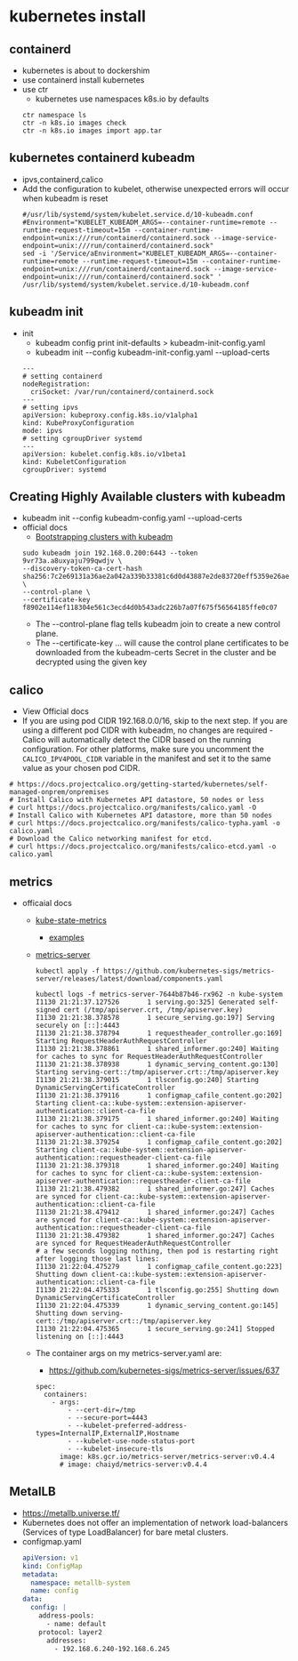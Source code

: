 # kubernetes install

## containerd
- kubernetes is about to dockershim
- use containerd install kubernetes
- use ctr
  - kubernetes use namespaces k8s.io by defaults
  ```shell
  ctr namespace ls
  ctr -n k8s.io images check
  ctr -n k8s.io images import app.tar
   ```

## kubernetes containerd kubeadm
- ipvs,containerd,calico
- Add the configuration to kubelet, otherwise unexpected errors will occur when kubeadm is reset
  ```shell
  #/usr/lib/systemd/system/kubelet.service.d/10-kubeadm.conf 
  #Environment="KUBELET_KUBEADM_ARGS=--container-runtime=remote --runtime-request-timeout=15m --container-runtime-endpoint=unix:///run/containerd/containerd.sock --image-service-endpoint=unix:///run/containerd/containerd.sock"
  sed -i '/Service/aEnvironment="KUBELET_KUBEADM_ARGS=--container-runtime=remote --runtime-request-timeout=15m --container-runtime-endpoint=unix:///run/containerd/containerd.sock --image-service-endpoint=unix:///run/containerd/containerd.sock" ' /usr/lib/systemd/system/kubelet.service.d/10-kubeadm.conf
  ```

## kubeadm init
- init
  - kubeadm config print init-defaults > kubeadm-init-config.yaml
  - kubeadm init --config kubeadm-init-config.yaml --upload-certs
  ```shell
  ---
  # setting containerd
  nodeRegistration:
    criSocket: /var/run/containerd/containerd.sock
  ---
  # setting ipvs
  apiVersion: kubeproxy.config.k8s.io/v1alpha1
  kind: KubeProxyConfiguration
  mode: ipvs
  # setting cgroupDriver systemd
  ---
  apiVersion: kubelet.config.k8s.io/v1beta1
  kind: KubeletConfiguration
  cgroupDriver: systemd
  ```
## Creating Highly Available clusters with kubeadm
- kubeadm init --config kubeadm-config.yaml --upload-certs
- official docs
  - [Bootstrapping clusters with kubeadm](https://kubernetes.io/docs/setup/production-environment/tools/kubeadm/high-availability/)
  ```shell
  sudo kubeadm join 192.168.0.200:6443 --token 9vr73a.a8uxyaju799qwdjv \
  --discovery-token-ca-cert-hash sha256:7c2e69131a36ae2a042a339b33381c6d0d43887e2de83720eff5359e26aec866 \
  --control-plane \
  --certificate-key f8902e114ef118304e561c3ecd4d0b543adc226b7a07f675f56564185ffe0c07
  ```
  - The --control-plane flag tells kubeadm join to create a new control plane.
  - The --certificate-key ... will cause the control plane certificates to be downloaded from the kubeadm-certs Secret in the cluster and be decrypted using the given key

## calico
- View Official docs
- If you are using pod CIDR 192.168.0.0/16, skip to the next step. If you are using a different pod CIDR with kubeadm, no changes are required - Calico will automatically detect the CIDR based on the running configuration. For other platforms, make sure you uncomment the `CALICO_IPV4POOL_CIDR` variable in the manifest and set it to the same value as your chosen pod CIDR.
```shell
# https://docs.projectcalico.org/getting-started/kubernetes/self-managed-onprem/onpremises
# Install Calico with Kubernetes API datastore, 50 nodes or less
# curl https://docs.projectcalico.org/manifests/calico.yaml -O
# Install Calico with Kubernetes API datastore, more than 50 nodes
# curl https://docs.projectcalico.org/manifests/calico-typha.yaml -o calico.yaml
# Download the Calico networking manifest for etcd.
# curl https://docs.projectcalico.org/manifests/calico-etcd.yaml -o calico.yaml
```

## metrics
- officaial docs
  - [kube-state-metrics](https://github.com/kubernetes/kube-state-metrics.git)
    - [examples](https://github.com/kubernetes/kube-state-metrics/tree/master/examples)
    
  - [metrics-server](https://github.com/kubernetes-sigs/metrics-server.git)
    ```
    kubectl apply -f https://github.com/kubernetes-sigs/metrics-server/releases/latest/download/components.yaml

    kubectl logs -f metrics-server-7644b87b46-rx962 -n kube-system
    I1130 21:21:37.127526       1 serving.go:325] Generated self-signed cert (/tmp/apiserver.crt, /tmp/apiserver.key)
    I1130 21:21:38.378578       1 secure_serving.go:197] Serving securely on [::]:4443
    I1130 21:21:38.378794       1 requestheader_controller.go:169] Starting RequestHeaderAuthRequestController
    I1130 21:21:38.378861       1 shared_informer.go:240] Waiting for caches to sync for RequestHeaderAuthRequestController
    I1130 21:21:38.378938       1 dynamic_serving_content.go:130] Starting serving-cert::/tmp/apiserver.crt::/tmp/apiserver.key
    I1130 21:21:38.379015       1 tlsconfig.go:240] Starting DynamicServingCertificateController
    I1130 21:21:38.379116       1 configmap_cafile_content.go:202] Starting client-ca::kube-system::extension-apiserver-authentication::client-ca-file
    I1130 21:21:38.379175       1 shared_informer.go:240] Waiting for caches to sync for client-ca::kube-system::extension-apiserver-authentication::client-ca-file
    I1130 21:21:38.379254       1 configmap_cafile_content.go:202] Starting client-ca::kube-system::extension-apiserver-authentication::requestheader-client-ca-file
    I1130 21:21:38.379318       1 shared_informer.go:240] Waiting for caches to sync for client-ca::kube-system::extension-apiserver-authentication::requestheader-client-ca-file
    I1130 21:21:38.479382       1 shared_informer.go:247] Caches are synced for client-ca::kube-system::extension-apiserver-authentication::client-ca-file
    I1130 21:21:38.479412       1 shared_informer.go:247] Caches are synced for client-ca::kube-system::extension-apiserver-authentication::requestheader-client-ca-file
    I1130 21:21:38.479382       1 shared_informer.go:247] Caches are synced for RequestHeaderAuthRequestController  
    # a few seconds logging nothing, then pod is restarting right after logging those last lines:   
    I1130 21:22:04.475279       1 configmap_cafile_content.go:223] Shutting down client-ca::kube-system::extension-apiserver-authentication::client-ca-file
    I1130 21:22:04.475333       1 tlsconfig.go:255] Shutting down DynamicServingCertificateController
    I1130 21:22:04.475339       1 dynamic_serving_content.go:145] Shutting down serving-cert::/tmp/apiserver.crt::/tmp/apiserver.key
    I1130 21:22:04.475365       1 secure_serving.go:241] Stopped listening on [::]:4443
    ```

  - The container args on my metrics-server.yaml are:
    - https://github.com/kubernetes-sigs/metrics-server/issues/637
    ```shell
    spec:
      containers:
        - args:
            - --cert-dir=/tmp
            - --secure-port=4443
            - --kubelet-preferred-address-types=InternalIP,ExternalIP,Hostname
            - --kubelet-use-node-status-port
            - --kubelet-insecure-tls
          image: k8s.gcr.io/metrics-server/metrics-server:v0.4.4
          # image: chaiyd/metrics-server:v0.4.4
    ```


## MetalLB
- https://metallb.universe.tf/
- Kubernetes does not offer an implementation of network load-balancers (Services of type LoadBalancer) for bare metal clusters.
- configmap.yaml
  ```yaml
  apiVersion: v1
  kind: ConfigMap
  metadata:
    namespace: metallb-system
    name: config
  data:
    config: |
      address-pools:
        - name: default
      protocol: layer2
        addresses:
          - 192.168.6.240-192.168.6.245
  ```
